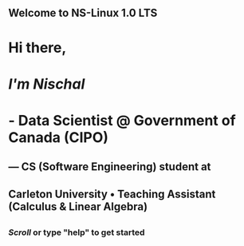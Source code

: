 



## Welcome to NS-Linux 1.0 LTS

#  Hi there,
#  *I'm Nischal*
#  - Data Scientist @ Government of Canada (CIPO)
##     — CS (Software Engineering) student at
##        Carleton University • Teaching Assistant (Calculus & Linear Algebra)
##
###   *Scroll* or type "help" to get started
